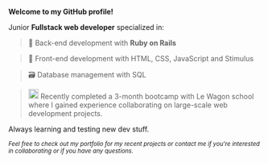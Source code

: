 **Welcome to my GitHub profile!**

Junior **Fullstack web developer** specialized in:

>💾 Back-end development with **Ruby on Rails**

>🎨 Front-end development with HTML, CSS, JavaScript and Stimulus

>🗃️ Database management with SQL

> <picture><img alt="Le Wagon's logo." src="https://etudestech.com/wp-content/uploads/2021/07/lewagon-logo-square-b6124eb974be375884558e4464efce48a9b5664f18422768156364363ecdd1fc.png" width="20px" height="20px"></picture>  Recently completed a 3-month bootcamp with Le Wagon school where I gained experience collaborating on large-scale web development projects.


Always learning and testing new dev stuff.

<sub>*Feel free to check out my portfolio for my recent projects or contact me if you're interested in collaborating or if you have any questions.*</sub>
